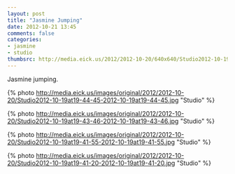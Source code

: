 ```yaml
---
layout: post
title: "Jasmine Jumping"
date: 2012-10-21 13:45
comments: false
categories: 
- jasmine
- studio
thumbsrc: http://media.eick.us/2012/2012-10-20/640x640/Studio2012-10-19at19-41-55-2012-10-19at19-41-55.jpg 
---
```

Jasmine jumping.

{% photo http://media.eick.us/images/original/2012/2012-10-20/Studio2012-10-19at19-44-45-2012-10-19at19-44-45.jpg "Studio" %}


{% photo http://media.eick.us/images/original/2012/2012-10-20/Studio2012-10-19at19-43-46-2012-10-19at19-43-46.jpg "Studio" %}


{% photo http://media.eick.us/images/original/2012/2012-10-20/Studio2012-10-19at19-41-55-2012-10-19at19-41-55.jpg "Studio" %}


{% photo http://media.eick.us/images/original/2012/2012-10-20/Studio2012-10-19at19-41-20-2012-10-19at19-41-20.jpg "Studio" %}

